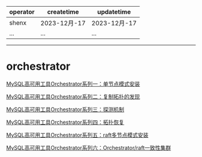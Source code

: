| operator | createtime  | updatetime  |
| -------- | ----------- | ----------- |
| shenx    | 2023-12月-17 | 2023-12月-17 |
| ... | ... | ... |
---
# orchestrator


[MySQL高可用工具Orchestrator系列一：单节点模式安装](https://mp.weixin.qq.com/s/HD-QaIpfno3q1VWWvKvhpA)

[MySQL高可用工具Orchestrator系列二：复制拓扑的发现](https://mp.weixin.qq.com/s/q-5nUToHFVC5YCrhLUp2bQ)

[MySQL高可用工具Orchestrator系列三：探测机制](https://mp.weixin.qq.com/s/d4-Q21ltXZkAUltIbq8IHg)


[MySQL高可用工具Orchestrator系列四：拓扑恢复](https://mp.weixin.qq.com/s/7TlLV_Z9uij2O3EVz7EXqQ)

[MySQL高可用工具Orchestrator系列五：raft多节点模式安装](https://mp.weixin.qq.com/s/qmF_iCN0JX0_BdNf7_qCgw)


[MySQL高可用工具Orchestrator系列六：Orchestrator/raft一致性集群](https://mp.weixin.qq.com/s/_AsuRPEF6hcEwrT4rh_03Q)


